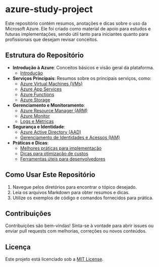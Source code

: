 # azure-study-project

Este repositório contém resumos, anotações e dicas sobre o uso da Microsoft Azure. Ele foi criado como material de apoio para estudos e futuras implementações, sendo útil tanto para iniciantes quanto para profissionais que desejam revisar conceitos.

## Estrutura do Repositório

- **Introdução à Azure**: Conceitos básicos e visão geral da plataforma.
  - [Introdução](Introducao/introducao.md)
- **Serviços Principais**: Resumos sobre os principais serviços, como:
  - [Azure Virtual Machines (VMs)](Servicos_Principais/azure_virtual_machines.md)
  - [Azure App Services](Servicos_Principais/azure_app_services.md)
  - [Azure Functions](Servicos_Principais/azure_functions.md)
  - [Azure Storage](Servicos_Principais/azure_storage.md)
- **Gerenciamento e Monitoramento**:
  - [Azure Resource Manager (ARM)](Gerenciamento_e_Monitoramento/azure_resource_manager.md)
  - [Azure Monitor](Gerenciamento_e_Monitoramento/azure_monitor.md)
  - [Logs e Métricas](Gerenciamento_e_Monitoramento/logs_e_metricas.md)
- **Segurança e Identidade**:
  - [Azure Active Directory (AAD)](Seguranca_e_Identidade/azure_active_directory.md)
  - [Gerenciamento de Identidades e Acessos (IAM)](Seguranca_e_Identidade/gerenciamento_de_identidades_e_acessos.md)
- **Práticas e Dicas**:
  - [Melhores práticas para implementação](Praticas_e_Dicas/melhores_praticas.md)
  - [Dicas para otimização de custos](Praticas_e_Dicas/otimizacao_de_custos.md)
  - [Ferramentas úteis para desenvolvedores](Praticas_e_Dicas/ferramentas_para_desenvolvedores.md)

## Como Usar Este Repositório

1. Navegue pelos diretórios para encontrar o tópico desejado.
2. Leia os arquivos Markdown para obter resumos e dicas.
3. Utilize os exemplos de código e comandos fornecidos para prática.

## Contribuições

Contribuições são bem-vindas! Sinta-se à vontade para abrir issues ou enviar pull requests com melhorias, correções ou novos conteúdos.

## Licença

Este projeto está licenciado sob a [MIT License](LICENSE).